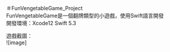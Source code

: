 ＃FunVengetableGame_Project  
FunVengetableGame是一個翻牌類型的小遊戲，使用Swift語言開發  
開發環境：Xcode12  Swift 5.3   

遊戲截圖：  
![image]
